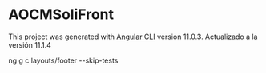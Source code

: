 # AOCMSoliFront
This project was generated with [Angular CLI](https://github.com/angular/angular-cli) version 11.0.3.
Actualizado a la versión 11.1.4


ng g c layouts/footer --skip-tests 
